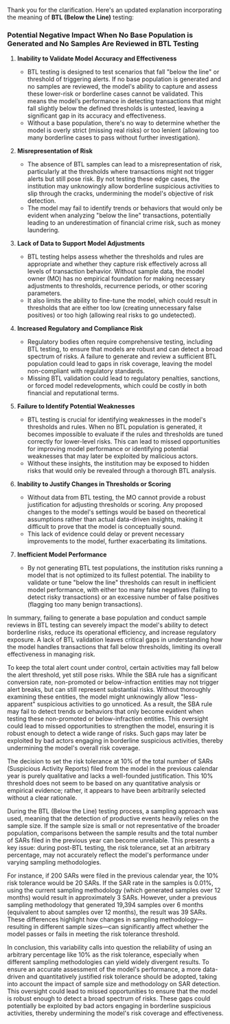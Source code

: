 Thank you for the clarification. Here's an updated explanation incorporating the meaning of **BTL (Below the Line)** testing:

### Potential Negative Impact When No Base Population is Generated and No Samples Are Reviewed in BTL Testing

1. **Inability to Validate Model Accuracy and Effectiveness**  
   - BTL testing is designed to test scenarios that fall "below the line" or threshold of triggering alerts. If no base population is generated and no samples are reviewed, the model's ability to capture and assess these lower-risk or borderline cases cannot be validated. This means the model’s performance in detecting transactions that might fall slightly below the defined thresholds is untested, leaving a significant gap in its accuracy and effectiveness.
   - Without a base population, there's no way to determine whether the model is overly strict (missing real risks) or too lenient (allowing too many borderline cases to pass without further investigation).

2. **Misrepresentation of Risk**  
   - The absence of BTL samples can lead to a misrepresentation of risk, particularly at the thresholds where transactions might not trigger alerts but still pose risk. By not testing these edge cases, the institution may unknowingly allow borderline suspicious activities to slip through the cracks, undermining the model's objective of risk detection.
   - The model may fail to identify trends or behaviors that would only be evident when analyzing "below the line" transactions, potentially leading to an underestimation of financial crime risk, such as money laundering.

3. **Lack of Data to Support Model Adjustments**  
   - BTL testing helps assess whether the thresholds and rules are appropriate and whether they capture risk effectively across all levels of transaction behavior. Without sample data, the model owner (MO) has no empirical foundation for making necessary adjustments to thresholds, recurrence periods, or other scoring parameters.
   - It also limits the ability to fine-tune the model, which could result in thresholds that are either too low (creating unnecessary false positives) or too high (allowing real risks to go undetected).

4. **Increased Regulatory and Compliance Risk**  
   - Regulatory bodies often require comprehensive testing, including BTL testing, to ensure that models are robust and can detect a broad spectrum of risks. A failure to generate and review a sufficient BTL population could lead to gaps in risk coverage, leaving the model non-compliant with regulatory standards.
   - Missing BTL validation could lead to regulatory penalties, sanctions, or forced model redevelopments, which could be costly in both financial and reputational terms.

5. **Failure to Identify Potential Weaknesses**  
   - BTL testing is crucial for identifying weaknesses in the model's thresholds and rules. When no BTL population is generated, it becomes impossible to evaluate if the rules and thresholds are tuned correctly for lower-level risks. This can lead to missed opportunities for improving model performance or identifying potential weaknesses that may later be exploited by malicious actors.
   - Without these insights, the institution may be exposed to hidden risks that would only be revealed through a thorough BTL analysis.

6. **Inability to Justify Changes in Thresholds or Scoring**  
   - Without data from BTL testing, the MO cannot provide a robust justification for adjusting thresholds or scoring. Any proposed changes to the model's settings would be based on theoretical assumptions rather than actual data-driven insights, making it difficult to prove that the model is conceptually sound.
   - This lack of evidence could delay or prevent necessary improvements to the model, further exacerbating its limitations.

7. **Inefficient Model Performance**  
   - By not generating BTL test populations, the institution risks running a model that is not optimized to its fullest potential. The inability to validate or tune "below the line" thresholds can result in inefficient model performance, with either too many false negatives (failing to detect risky transactions) or an excessive number of false positives (flagging too many benign transactions).

In summary, failing to generate a base population and conduct sample reviews in BTL testing can severely impact the model's ability to detect borderline risks, reduce its operational efficiency, and increase regulatory exposure. A lack of BTL validation leaves critical gaps in understanding how the model handles transactions that fall below thresholds, limiting its overall effectiveness in managing risk.


To keep the total alert count under control, certain activities may fall below the alert threshold, yet still pose risks. While the SBA rule has a significant conversion rate, non-promoted or below-infraction entities may not trigger alert breaks, but can still represent substantial risks. Without thoroughly examining these entities, the model might unknowingly allow "less-apparent" suspicious activities to go unnoticed. As a result, the SBA rule may fail to detect trends or behaviors that only become evident when testing these non-promoted or below-infraction entities. This oversight could lead to missed opportunities to strengthen the model, ensuring it is robust enough to detect a wide range of risks. Such gaps may later be exploited by bad actors engaging in borderline suspicious activities, thereby undermining the model's overall risk coverage.



The decision to set the risk tolerance at 10% of the total number of SARs (Suspicious Activity Reports) filed from the model in the previous calendar year is purely qualitative and lacks a well-founded justification. This 10% threshold does not seem to be based on any quantitative analysis or empirical evidence; rather, it appears to have been arbitrarily selected without a clear rationale. 

During the BTL (Below the Line) testing process, a sampling approach was used, meaning that the detection of productive events heavily relies on the sample size. If the sample size is small or not representative of the broader population, comparisons between the sample results and the total number of SARs filed in the previous year can become unreliable. This presents a key issue: during post-BTL testing, the risk tolerance, set at an arbitrary percentage, may not accurately reflect the model's performance under varying sampling methodologies.

For instance, if 200 SARs were filed in the previous calendar year, the 10% risk tolerance would be 20 SARs. If the SAR rate in the samples is 0.01%, using the current sampling methodology (which generated samples over 12 months) would result in approximately 3 SARs. However, under a previous sampling methodology that generated 19,394 samples over 6 months (equivalent to about  samples over 12 months), the result was 39 SARs. These differences highlight how changes in sampling methodology—resulting in different sample sizes—can significantly affect whether the model passes or fails in meeting the risk tolerance threshold.

In conclusion, this variability calls into question the reliability of using an arbitrary percentage like 10% as the risk tolerance, especially when different sampling methodologies can yield widely divergent results. To ensure an accurate assessment of the model's performance, a more data-driven and quantitatively justified risk tolerance should be adopted, taking into account the impact of sample size and methodology on SAR detection.
This oversight could lead to missed opportunities to ensure that the model is robust enough to detect a broad spectrum of risks. These gaps could potentially be exploited by bad actors engaging in borderline suspicious activities, thereby undermining the model's risk coverage and effectiveness.
